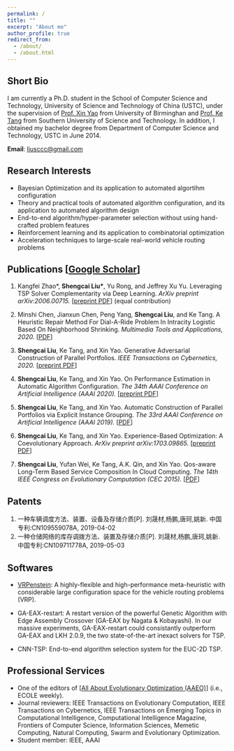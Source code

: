 ```yaml
---
permalink: /
title: ""
excerpt: "About me"
author_profile: true
redirect_from: 
  - /about/
  - /about.html
---
```


## Short Bio
I am currently a Ph.D. student in the School of Computer Science and Technology, University of Science and Technology of China (USTC), under the supervision of [Prof. Xin Yao](https://www.cs.bham.ac.uk/~xin/) from University of Birminghan and [Prof. Ke Tang](http://faculty.sustech.edu.cn/tangk3/en/) from Southern University of Science and Technology. In addition, I obtained my bachelor degree from Department of Computer Science and Technology, USTC in June 2014.

**Email**: liusccc@gmail.com
## Research Interests
* Bayesian Optimization and its application to automated algortihm configuration
* Theory and practical tools of automated algorithm configuration, and its application to automated algorithm design
* End-to-end algorithm/hyper-parameter selection without using hand-crafted problem features
* Reinforcement learning and its application to combinatorial optimization
* Acceleration techniques to large-scale real-world vehicle routing problems


## Publications [[Google Scholar](https://scholar.google.com/citations?user=tV0nV3oAAAAJ&hl=en)]

1. Kangfei Zhao\*, **Shengcai Liu\***, Yu Rong, and Jeffrey Xu Yu. Leveraging TSP Solver Complementarity via Deep Learning. *ArXiv preprint arXiv:2006.00715.* [[preprint PDF](https://arxiv.org/pdf/2006.00715.pdf)] (equal contribution)

2. Minshi Chen, Jianxun Chen, Peng Yang, **Shengcai Liu**, and Ke Tang. A Heuristic Repair Method For Dial-A-Ride Problem In Intracity Logistic Based On Neighborhood Shrinking. *Multimedia Tools and Applications, 2020.* [[PDF](https://link.springer.com/content/pdf/10.1007/s11042-020-08894-7.pdf)]

3. **Shengcai Liu**, Ke Tang, and Xin Yao. Generative Adversarial Construction of Parallel Portfolios. *IEEE Transactions on Cybernetics, 2020.* [[preprint PDF](http://senshineL.github.io/files/tcyb2020.pdf)]
   
4. **Shengcai Liu**, Ke Tang, and Xin Yao. On Performance Estimation in Automatic Algorithm Configuration. *The 34th AAAI Conference on Artificial Intelligence (AAAI 2020).* [[preprint PDF](http://senshineL.github.io/files/AAAI-2020-final.pdf)]

5. **Shengcai Liu**, Ke Tang, and Xin Yao. Automatic Construction of Parallel Portfolios via Explicit Instance Grouping. *The 33rd AAAI Conference on Artificial Intelligence (AAAI 2019).* [[PDF](http://senshineL.github.io/files/AAAI-2019-final.pdf)]

6. **Shengcai Liu**, Ke Tang, and Xin Yao. Experience-Based Optimization: A Coevolutionary Approach. *ArXiv preprint arXiv:1703.09865.* [[preprint PDF](https://arxiv.org/pdf/1703.09865)]

7. **Shengcai Liu**, Yufan Wei, Ke Tang, A.K. Qin, and Xin Yao. Qos-aware Long-Term Based Service Composition In Cloud Computing. *The 14th IEEE Congress on Evolutionary Computation (CEC 2015).* [[PDF](http://senshineL.github.io/files/CEC-2015-QoS.pdf)]

## Patents

1. 一种车辆调度方法、装置、设备及存储介质[P]. 刘晟材,杨鹏,唐珂,姚新. 中国专利:CN109559078A, 2019-04-02
2. 一种仓储网络的库存调拨方法、装置及存储介质[P]. 刘晟材,杨鹏,唐珂,姚新. 中国专利:CN109711778A, 2019-05-03

## Softwares

* [VRPenstein](https://github.com/senshineL/VRPenstein): A highly-flexible and high-performance meta-heuristic with considerable large configuration space for the vehicle routing problems (VRP).

* GA-EAX-restart: A restart version of the powerful Genetic Algorithm with Edge Assembly Crossover (GA-EAX by Nagata & Kobayashi). In our massive experiments, GA-EAX-restart could consistantly outperform GA-EAX and LKH 2.0.9, the two state-of-the-art inexact solvers for TSP.

* CNN-TSP: End-to-end algorithm selection system for the EUC-2D TSP.

## Professional Services
* One of the editors of [[All About Evolutionary Optimization (AAEO)](http://ecole.asia/news/)] (i.e., ECOLE weekly).
* Journal reviewers: IEEE Transactions on Evolutionary Computation, IEEE Transactions on Cybernetics, IEEE Transactions on Emerging Topics in Computational Intelligence, Computational Intelligence Magazine, Frontiers of Computer Science, Information Sciences, Memetic Computing, Natural Computing, Swarm and Evolutionary Optimization.
* Student member: IEEE, AAAI

<!-- ## Education & Experience
Sept. 2014 - June 2020  
Ph.D. candidate in Computer Science  
University of Science and Technology of China
Sept. 2010 - June 2014  
B.S. in Computer Science
University of Science and Technology of China

## Awards -->
